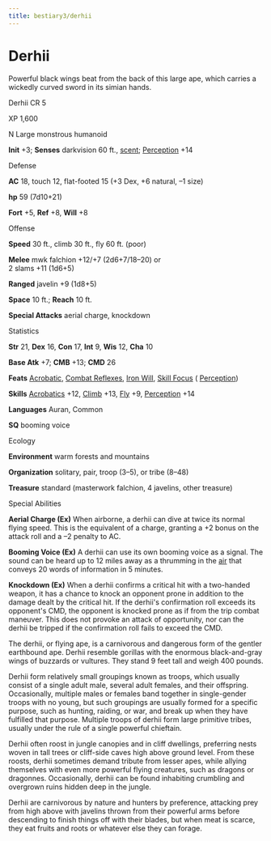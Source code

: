 ```yaml
---
title: bestiary3/derhii
---
```

# Derhii

Powerful black wings beat from the back of this large ape, which carries a wickedly curved sword in its simian hands.

Derhii CR 5

XP 1,600

N Large monstrous humanoid

**Init** +3; **Senses** darkvision 60 ft., [scent](monster_dir/universalMonsterRules#_scent); [Perception](skills/perception#_perception) +14

Defense

**AC** 18, touch 12, flat-footed 15 (+3 Dex, +6 natural, –1 size)

**hp** 59 (7d10+21)

**Fort** +5, **Ref** +8, **Will** +8

Offense

**Speed** 30 ft., climb 30 ft., fly 60 ft. (poor)

**Melee** mwk falchion +12/+7 (2d6+7/18–20) or  
2 slams +11 (1d6+5)

**Ranged** javelin +9 (1d8+5)

**Space** 10 ft.; **Reach** 10 ft.

**Special Attacks** aerial charge, knockdown

Statistics

**Str** 21, **Dex** 16, **Con** 17, **Int** 9, **Wis** 12, **Cha** 10

**Base Atk** +7; **CMB** +13; **CMD** 26

**Feats** [Acrobatic](feats#_acrobatic), [Combat Reflexes](feats#_combat-reflexes), [Iron Will](feats#_iron-will), [Skill Focus](feats#_skill-focus) ( [Perception](skill_dir/perception#_perception))

**Skills** [Acrobatics](skills/acrobatics#_acrobatics) +12, [Climb](skill_dir/climb#_climb) +13, [Fly](skills/fly#_fly) +9, [Perception](skill_dir/perception#_perception) +14

**Languages** Auran, Common

**SQ** booming voice

Ecology

**Environment** warm forests and mountains

**Organization** solitary, pair, troop (3–5), or tribe (8–48)

**Treasure** standard (masterwork falchion, 4 javelins, other treasure)

Special Abilities

**Aerial Charge (Ex)** When airborne, a derhii can dive at twice its normal flying speed. This is the equivalent of a charge, granting a +2 bonus on the attack roll and a –2 penalty to AC.

**Booming Voice (Ex)** A derhii can use its own booming voice as a signal. The sound can be heard up to 12 miles away as a thrumming in the [air](monsters/creatureTypes#_air-subtype) that conveys 20 words of information in 5 minutes.

**Knockdown (Ex)** When a derhii confirms a critical hit with a two-handed weapon, it has a chance to knock an opponent prone in addition to the damage dealt by the critical hit. If the derhii's confirmation roll exceeds its opponent's CMD, the opponent is knocked prone as if from the trip combat maneuver. This does not provoke an attack of opportunity, nor can the derhii be tripped if the confirmation roll fails to exceed the CMD.

The derhii, or flying ape, is a carnivorous and dangerous form of the gentler earthbound ape. Derhii resemble gorillas with the enormous black-and-gray wings of buzzards or vultures. They stand 9 feet tall and weigh 400 pounds.

Derhii form relatively small groupings known as troops, which usually consist of a single adult male, several adult females, and their offspring. Occasionally, multiple males or females band together in single-gender troops with no young, but such groupings are usually formed for a specific purpose, such as hunting, raiding, or war, and break up when they have fulfilled that purpose. Multiple troops of derhii form large primitive tribes, usually under the rule of a single powerful chieftain.

Derhii often roost in jungle canopies and in cliff dwellings, preferring nests woven in tall trees or cliff-side caves high above ground level. From these roosts, derhii sometimes demand tribute from lesser apes, while allying themselves with even more powerful flying creatures, such as dragons or dragonnes. Occasionally, derhii can be found inhabiting crumbling and overgrown ruins hidden deep in the jungle.

Derhii are carnivorous by nature and hunters by preference, attacking prey from high above with javelins thrown from their powerful arms before descending to finish things off with their blades, but when meat is scarce, they eat fruits and roots or whatever else they can forage.

